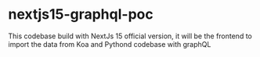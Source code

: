 # nextjs15-graphql-poc
This codebase build with NextJs 15 official version, it will be the frontend to import the data from Koa and Pythond codebase with graphQL
